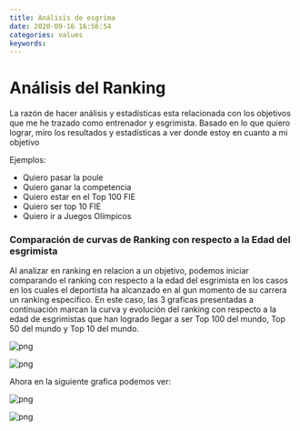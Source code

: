 ```yaml
---
title: Análisis de esgrima
date: 2020-09-16 16:56:54
categories: values
keywords: 
---
```


# Análisis del Ranking

La razón de hacer análisis y estadísticas esta relacionada con los objetivos que me he trazado como entrenador y esgrimista. Basado en lo que quiero lograr, miro los resultados y estadísticas a ver donde estoy en cuanto a mi objetivo

Ejemplos:

* Quiero pasar la poule
* Quiero ganar la competencia
* Quiero estar en el Top 100 FIE
* Quiero ser top 10 FIE
* Quiero ir a Juegos Olímpicos

### Comparación de curvas de Ranking con respecto a la Edad del esgrimista

Al analizar en ranking en relacion a un objetivo, podemos iniciar comparando el ranking con respecto a la edad del esgrimista en los casos en los cuales el deportista ha alcanzado en al gun momento de su carrera un ranking especifico. En este caso, las 3 graficas presentadas a continuación marcan la curva y evolución del ranking con respecto a la edad de esgrimistas que han logrado llegar a ser Top 100 del mundo, Top 50 del mundo y Top 10 del mundo.


![png](../../images/output_10_1.png)

![png](../../images/output_5_0.png)


Ahora en la siguiente grafica podemos ver:

![png](../../images/output_8_1.png)


![png](../../images/output_9_0.png)


